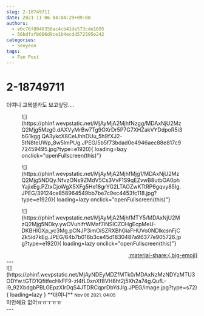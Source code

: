 ```yaml
---
slug: 2-18749711
date: 2021-11-06 04:04:29+09:00
authors:
  - e6c76f8046358ac4cb41de573cde1695
  - 56bdfafb606d9ce1b4ecdd572595e242
categories:
  - Seoyeon
tags:
  - Fan Post
---
```


# 2-18749711

<div class="post-container" markdown="1">
<div class="content-container md-sidebar__scrollwrap" markdown="1">

더여니 교복셀카도 보고싶당....
<figure markdown="1">
![](https://phinf.wevpstatic.net/MjAyMjA2MjhfNzgg/MDAxNjU2MzQ2Mjg5Mzg0.dAXVyMrBw7Tg9OXrDr5P7G7XHZakVYDdpoR5i3bG1kgg.QA3ykcX8CelJhhDUu_5h9fXJ2-5tN8teUWp_8w5lmPUg.JPEG/5b5f73bdad0e4946aec88e817c972459495.jpg?type=e1920){ loading=lazy onclick="openFullscreen(this)"}
</figure>

<figure markdown="1">
![](https://phinf.wevpstatic.net/MjAyMjA2MjhfMjg1/MDAxNjU2MzQ2Mjg5NDQy.NfvzONs9ZMdV5Cs3VvF1S9qEZvwB8utbOA0phYajixEg.PZtxCjoWgX5XFg5He18grYG2LTAOZwKTtRP6gqvy85Ig.JPEG/39124ce858964549bb7be7c9ec4453fc118.jpg?type=e1920){ loading=lazy onclick="openFullscreen(this)"}
</figure>

<figure markdown="1">
![](https://phinf.wevpstatic.net/MjAyMjA2MjhfMTY5/MDAxNjU2MzQ2Mjg5NDky.ywOVuhifrWMaf7INSlCZOHgEcpMeU-DKBHlGXp_yc3Mg.pCNJP3imOiSZRXBhGiaFHUVo0NDlkcsnFjCZk5id7kEg.JPEG/64b7b016b3ce45d1830487a96377e905726.jpg?type=e1920){ loading=lazy onclick="openFullscreen(this)"}
</figure>


</div>
</div>

<div style="text-align: right;" markdown="1">
<a href="https://weverse.io/fromis9/fanpost/2-18749711" style="text-align: right;">:material-share:{.big-emoji}</a>
</div>
---

<div class="comments-container md-sidebar__scrollwrap" markdown="1">
<div class="comment" markdown="1">
<div class='id-container' markdown="1">
![](https://phinf.wevpstatic.net/MjAyNDEyMDZfMTk0/MDAxNzMzNDYzMTU3ODYw.tGTD1QfitfecHkFF9-zI4fL0xnXf8VH8ht2j5Xh2a74g.QufL-i9_92XbdgbPBLGEpzXIrDqS4JTDRCqprDbYdJIg.JPEG/image.jpg?type=s72){ loading=lazy }
**<span class="artist">더여니</span>** <small>Nov 06 2021, 04:05</small><br>
</div>
<div class='comment-body' markdown="1">
미안해요 없어ㅠㅠㅜㅠㅠ
</div>
</div>
</div>
---
